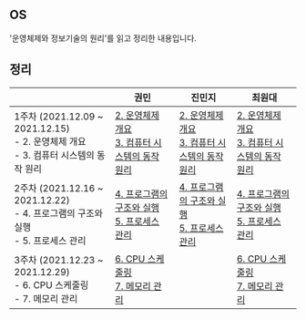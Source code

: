 ## OS

'운영체제와 정보기술의 원리'를 읽고 정리한 내용입니다.





## 정리

|                                                              | 권민                                                         | 진민지 | 최원대                                                       |
| ------------------------------------------------------------ | ------------------------------------------------------------ | ------ | ------------------------------------------------------------ |
| 1주차 (2021.12.09 ~ 2021.12.15)<br />- 2. 운영체제 개요<br />- 3. 컴퓨터 시스템의 동작 원리 | [2. 운영체제 개요](https://minkwon4.tistory.com/293)<br />[3. 컴퓨터 시스템의 동작 원리](https://minkwon4.tistory.com/294) | [2. 운영체제 개요](https://cieloinvernale.tistory.com/11)<br />[3. 컴퓨터 시스템의 동작 원리](https://cieloinvernale.tistory.com/12) | [2. 운영체제 개요](https://one10004.tistory.com/123)<br />[3. 컴퓨터 시스템의 동작 원리](https://one10004.tistory.com/125) | 
| 2주차 (2021.12.16 ~ 2021.12.22)<br />- 4. 프로그램의 구조와 실행<br />- 5. 프로세스 관리 | [4. 프로그램의 구조와 실행](https://minkwon4.tistory.com/296)<br />[5. 프로세스 관리](https://minkwon4.tistory.com/297) | [4. 프로그램의 구조와 실행](https://cieloinvernale.tistory.com/17)<br />[5. 프로세스 관리](https://cieloinvernale.tistory.com/18) | [4. 프로그램의 구조와 실행](https://one10004.tistory.com/131)<br />[5. 프로세스 관리](https://one10004.tistory.com/132) |
| 3주차 (2021.12.23 ~ 2021.12.29)<br />- 6. CPU 스케줄링 <br />- 7. 메모리 관리 | [6. CPU 스케줄링](https://minkwon4.tistory.com/299)<br />[7. 메모리 관리](https://minkwon4.tistory.com/300) | | [6. CPU 스케줄링](https://one10004.tistory.com/136)<br />[7. 메모리 관리](https://one10004.tistory.com/137)|                                                          


